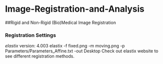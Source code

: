 # Image-Registration-and-Analysis
##Rigid and Non-Rigid (Bio)Medical Image Registration
### Registration Settings
*elastix* version: 4.003
elastix -f fixed.png -m moving.png -p  Parameters/Parameters_Affine.txt -out Desktop
Check out elastix website to see different registration methods.
